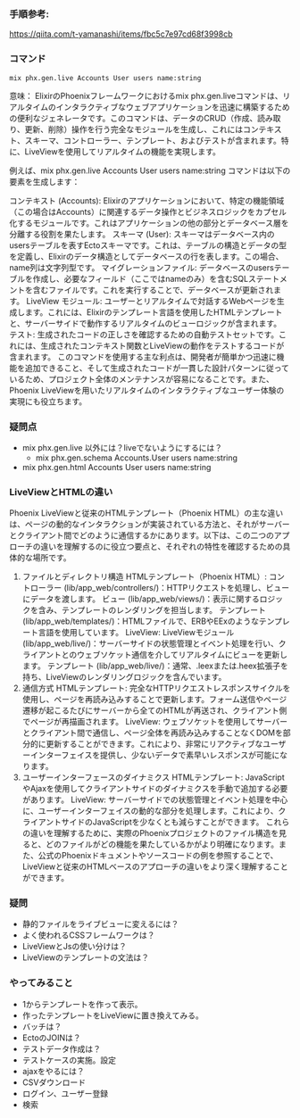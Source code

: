 ### 手順参考:
https://qiita.com/t-yamanashi/items/fbc5c7e97cd68f3998cb

### コマンド
```
mix phx.gen.live Accounts User users name:string
```
意味：
ElixirのPhoenixフレームワークにおけるmix phx.gen.liveコマンドは、リアルタイムのインタラクティブなウェブアプリケーションを迅速に構築するための便利なジェネレータです。このコマンドは、データのCRUD（作成、読み取り、更新、削除）操作を行う完全なモジュールを生成し、これにはコンテキスト、スキーマ、コントローラー、テンプレート、およびテストが含まれます。特に、LiveViewを使用してリアルタイムの機能を実現します。

例えば、mix phx.gen.live Accounts User users name:string コマンドは以下の要素を生成します：

コンテキスト (Accounts): Elixirのアプリケーションにおいて、特定の機能領域（この場合はAccounts）に関連するデータ操作とビジネスロジックをカプセル化するモジュールです。これはアプリケーションの他の部分とデータベース層を分離する役割を果たします。
スキーマ (User): スキーマはデータベース内のusersテーブルを表すEctoスキーマです。これは、テーブルの構造とデータの型を定義し、Elixirのデータ構造としてデータベースの行を表します。この場合、name列は文字列型です。
マイグレーションファイル: データベースのusersテーブルを作成し、必要なフィールド（ここではnameのみ）を含むSQLステートメントを含むファイルです。これを実行することで、データベースが更新されます。
LiveView モジュール: ユーザーとリアルタイムで対話するWebページを生成します。これには、Elixirのテンプレート言語を使用したHTMLテンプレートと、サーバーサイドで動作するリアルタイムのビューロジックが含まれます。
テスト: 生成されたコードの正しさを確認するための自動テストセットです。これには、生成されたコンテキスト関数とLiveViewの動作をテストするコードが含まれます。
このコマンドを使用する主な利点は、開発者が簡単かつ迅速に機能を追加できること、そして生成されたコードが一貫した設計パターンに従っているため、プロジェクト全体のメンテナンスが容易になることです。また、Phoenix LiveViewを用いたリアルタイムのインタラクティブなユーザー体験の実現にも役立ちます。


### 疑問点
- mix phx.gen.live 以外には？liveでないようにするには？　
  - mix phx.gen.schema Accounts.User users name:string
- mix phx.gen.html Accounts User users name:string



### LiveViewとHTMLの違い
Phoenix LiveViewと従来のHTMLテンプレート（Phoenix HTML）の主な違いは、ページの動的なインタラクションが実装されている方法と、それがサーバーとクライアント間でどのように通信するかにあります。以下は、この二つのアプローチの違いを理解するのに役立つ要点と、それぞれの特性を確認するための具体的な場所です。

1. ファイルとディレクトリ構造
HTMLテンプレート（Phoenix HTML）:
コントローラー (lib/app_web/controllers/)：HTTPリクエストを処理し、ビューにデータを渡します。
ビュー (lib/app_web/views/)：表示に関するロジックを含み、テンプレートのレンダリングを担当します。
テンプレート (lib/app_web/templates/)：HTMLファイルで、ERBやEExのようなテンプレート言語を使用しています。
LiveView:
LiveViewモジュール (lib/app_web/live/)：サーバーサイドの状態管理とイベント処理を行い、クライアントとのウェブソケット通信を介してリアルタイムにビューを更新します。
テンプレート (lib/app_web/live/)：通常、.leexまたは.heex拡張子を持ち、LiveViewのレンダリングロジックを含んでいます。
2. 通信方式
HTMLテンプレート:
完全なHTTPリクエストレスポンスサイクルを使用し、ページを再読み込みすることで更新します。フォーム送信やページ遷移が起こるたびにサーバーから全てのHTMLが再送され、クライアント側でページが再描画されます。
LiveView:
ウェブソケットを使用してサーバーとクライアント間で通信し、ページ全体を再読み込みすることなくDOMを部分的に更新することができます。これにより、非常にリアクティブなユーザーインターフェイスを提供し、少ないデータで素早いレスポンスが可能になります。
3. ユーザーインターフェースのダイナミクス
HTMLテンプレート:
JavaScriptやAjaxを使用してクライアントサイドのダイナミクスを手動で追加する必要があります。
LiveView:
サーバーサイドでの状態管理とイベント処理を中心に、ユーザーインターフェイスの動的な部分を処理します。これにより、クライアントサイドのJavaScriptを少なくとも減らすことができます。
これらの違いを理解するために、実際のPhoenixプロジェクトのファイル構造を見ると、どのファイルがどの機能を果たしているかがより明確になります。また、公式のPhoenixドキュメントやソースコードの例を参照することで、LiveViewと従来のHTMLベースのアプローチの違いをより深く理解することができます。


### 疑問
- 静的ファイルをライブビューに変えるには？
- よく使われるCSSフレームワークは？
- LiveViewとJsの使い分けは？
- LiveViewのテンプレートの文法は？

### やってみること
- 1からテンプレートを作って表示。
- 作ったテンプレートをLiveViewに置き換えてみる。
- バッチは？
- EctoのJOINは？
- テストデータ作成は？
- テストケースの実施。設定
- ajaxをやるには？
- CSVダウンロード
- ログイン、ユーザー登録
- 検索












